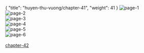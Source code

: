 { "title": "huyen-thu-vuong/chapter-41", "weight": 41 }
<img src="huyen-thu-vuong_0041_01-f8006dc5757a78d22b55568fdf20ddcc.webp" alt="page-1" origin="https://3.bp.blogspot.com/-ih3bkCd1qu4/VzUrTOHVOuI/AAAAAAAG720/YQk_2x7dAbQ/s0/Huyen-Thu-Vuong-Chapter-41-P-2.jpg"><br/>
<img src="huyen-thu-vuong_0041_02-245cf39abd0aa5f6e76f4de85a3ffc56.webp" alt="page-2" origin="https://3.bp.blogspot.com/-YqdOFwVDNbg/VzUrUUFkBqI/AAAAAAAG724/ZQfDc_gCEBo/s0/Huyen-Thu-Vuong-Chapter-41-P-3.jpg"><br/>
<img src="huyen-thu-vuong_0041_03-4b57cb9b462ba46fc0be629b8e514228.webp" alt="page-3" origin="https://3.bp.blogspot.com/-nwrDszbYNaM/VzUrVY4ifWI/AAAAAAAG728/h3zIu3cjbf4/s0/Huyen-Thu-Vuong-Chapter-41-P-4.jpg"><br/>
<img src="huyen-thu-vuong_0041_04-3a25a91443a2803b9ae1d9ac0ceaca9c.webp" alt="page-4" origin="https://3.bp.blogspot.com/-0GhfOqQkKDk/VzUrWJhpQ-I/AAAAAAAG73A/wkkjAIkKYd0/s0/Huyen-Thu-Vuong-Chapter-41-P-5.jpg"><br/>
<img src="huyen-thu-vuong_0041_05-b8c99edac1171bf3a4693cb3a28768bb.webp" alt="page-5" origin="https://3.bp.blogspot.com/-_aAUkJcwM80/VzUrXdxezaI/AAAAAAAG73E/AddUtKA3oMI/s0/Huyen-Thu-Vuong-Chapter-41-P-6.jpg"><br/>
<img src="huyen-thu-vuong_0041_06-df54f8dae1df9dce764229672596ca9b.webp" alt="page-6" origin="https://3.bp.blogspot.com/-o9CgaE0Qkok/VzUrYYqh4CI/AAAAAAAG73I/O8VA4j7EAHE/s0/Huyen-Thu-Vuong-Chapter-41-P-7.jpg"><br/>
<br/><a class="nextchap" href="/huyen-thu-vuong/chapter-42">chapter-42</a>
